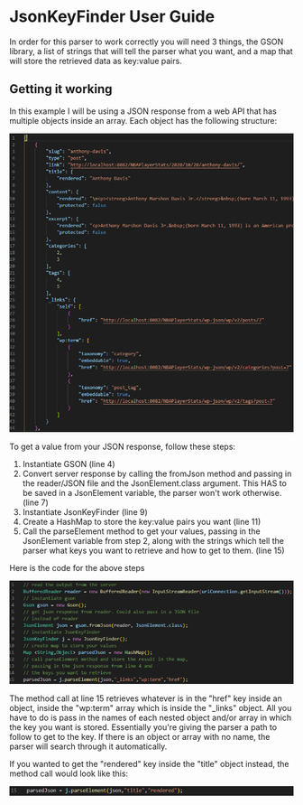 # JsonKeyFinder User Guide

In order for this parser to work correctly you will need 3 things, the GSON library, a list of strings that will tell the parser what you want, and a map that will store the retrieved data as key:value pairs.

## Getting it working

In this example I will be using a JSON response from a web API that has multiple objects inside an array. Each object has the following structure:

![JSON structure](https://github.com/MarekCze/JsonKeyFinder/blob/master/img/json_sample.PNG)

To get a value from your JSON response, follow these steps:

1. Instantiate GSON (line 4)
2. Convert server response by calling the fromJson method and passing in the reader/JSON file and the JsonElement.class argument. This HAS to be saved in a JsonElement variable, the parser won't work otherwise. (line 7)
3. Instantiate JsonKeyFinder (line 9)
4. Create a HashMap to store the key:value pairs you want (line 11)
5. Call the parseElement method to get your values, passing in the JsonElement variable from step 2, along with the strings which tell the parser what keys you want to retrieve and how to get to them. (line 15)

Here is the code for the above steps

![JsonKeyParser setup](https://github.com/MarekCze/JsonKeyFinder/blob/master/img/jkf%20setup.PNG)

The method call at line 15 retrieves whatever is in the "href" key inside an object, inside the "wp:term" array which is inside the "_links" object. All you have to do is pass in the names of each nested object and/or array in which the key you want is stored. Essentially you're giving the parser a path to follow to get to the key. If there is an object or array with no name, the parser will search through it automatically.

If you wanted to get the "rendered" key inside the "title" object instead, the method call would look like this:

![method call](https://github.com/MarekCze/JsonKeyFinder/blob/master/img/single%20key%20value%20pair.PNG)